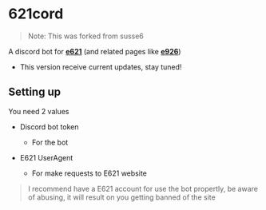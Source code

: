 # 621cord

> Note: This was forked from susse6

A discord bot for **[e621](https://e621.net/)** (and related pages like **[e926](https://e926.net/)**) 
- This version receive current updates, stay tuned!


## Setting up

You need 2 values
- Discord bot token
  - For the bot

- E621 UserAgent
  - For make requests to E621 website
> I recommend have a E621 account for use the bot propertly, be aware of abusing, it will result on you getting banned of the site


